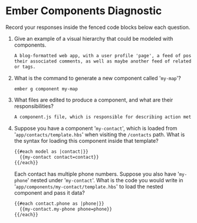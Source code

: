 # Ember Components Diagnostic

Record your responses inside the fenced code blocks below each question.

1.  Give an example of a visual hierarchy that could be modeled with components.

    ```md
    A blog-formatted web app, with a user profile 'page', a feed of posts and
    their associated comments, as well as maybe another feed of related topics
    or tags.
    ```

1.  What is the command to generate a new component called '`my-map`'?

    ```sh
    ember g component my-map
    ```

1.  What files are edited to produce a component, and what are their
    responsibilities?

    ```md
    A component.js file, which is responsible for describing action methods, defining an enclosing element type, and setting component object properties, and a template.hbs file which allows HTMLBars to render the ui content of the component through references to the enclosing object.
    ```

1.  Suppose you have a component '`my-contact`', which is loaded from
    '`app/contacts/template.hbs`' when visiting the `/contacts` path. What is
    the syntax for loading this component inside that template?

    ```html
    {{#each model as |contact|}}
      {{my-contact contact=contact}}
    {{/each}}
    ```

    Each contact has multiple phone numbers. Suppose you also have '`my-phone`'
    nested under '`my-contact`'. What is the code you would write in
    '`app/components/my-contact/template.hbs`' to load the nested component and
    pass it data?

    ```html
    {{#each contact.phone as |phone|}}
      {{my-contact.my-phone phone=phone}}
    {{/each}}
    ```

